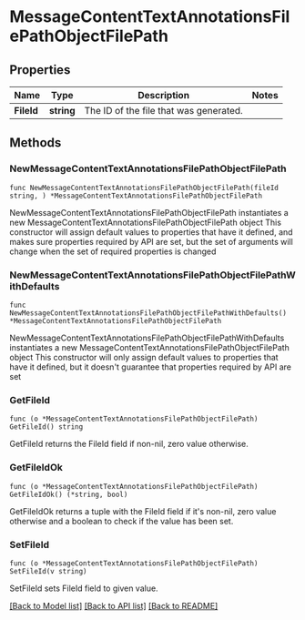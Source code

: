 # MessageContentTextAnnotationsFilePathObjectFilePath

## Properties

Name | Type | Description | Notes
------------ | ------------- | ------------- | -------------
**FileId** | **string** | The ID of the file that was generated. | 

## Methods

### NewMessageContentTextAnnotationsFilePathObjectFilePath

`func NewMessageContentTextAnnotationsFilePathObjectFilePath(fileId string, ) *MessageContentTextAnnotationsFilePathObjectFilePath`

NewMessageContentTextAnnotationsFilePathObjectFilePath instantiates a new MessageContentTextAnnotationsFilePathObjectFilePath object
This constructor will assign default values to properties that have it defined,
and makes sure properties required by API are set, but the set of arguments
will change when the set of required properties is changed

### NewMessageContentTextAnnotationsFilePathObjectFilePathWithDefaults

`func NewMessageContentTextAnnotationsFilePathObjectFilePathWithDefaults() *MessageContentTextAnnotationsFilePathObjectFilePath`

NewMessageContentTextAnnotationsFilePathObjectFilePathWithDefaults instantiates a new MessageContentTextAnnotationsFilePathObjectFilePath object
This constructor will only assign default values to properties that have it defined,
but it doesn't guarantee that properties required by API are set

### GetFileId

`func (o *MessageContentTextAnnotationsFilePathObjectFilePath) GetFileId() string`

GetFileId returns the FileId field if non-nil, zero value otherwise.

### GetFileIdOk

`func (o *MessageContentTextAnnotationsFilePathObjectFilePath) GetFileIdOk() (*string, bool)`

GetFileIdOk returns a tuple with the FileId field if it's non-nil, zero value otherwise
and a boolean to check if the value has been set.

### SetFileId

`func (o *MessageContentTextAnnotationsFilePathObjectFilePath) SetFileId(v string)`

SetFileId sets FileId field to given value.



[[Back to Model list]](../README.md#documentation-for-models) [[Back to API list]](../README.md#documentation-for-api-endpoints) [[Back to README]](../README.md)


